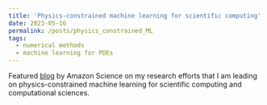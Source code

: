 ```yaml
---
title: 'Physics-constrained machine learning for scientific computing'
date: 2023-05-16
permalink: /posts/physics_constrained_ML
tags:
  - numerical methods
  - machine learning for PDEs
---
```


Featured [blog](https://www.amazon.science/blog/physics-constrained-machine-learning-for-scientific-computing) by Amazon Science on my research efforts that I am leading on physics-constrained machine learning for scientific computing and computational sciences.
